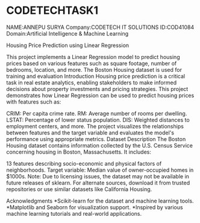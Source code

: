 # CODETECHTASK1
NAME:ANNEPU SURYA
Company:CODETECH IT SOLUTIONS
ID:COD41084
Domain:Artificial Intelligence & Machine Learning

Housing Price Prediction using Linear Regression

This project implements a Linear Regression model to predict housing prices based on various features such as square footage, number of bedrooms, location, and more. The Boston Housing dataset is used for training and evaluation
Introduction
Housing price prediction is a critical task in real estate analytics, enabling stakeholders to make informed decisions about property investments and pricing strategies. This project demonstrates how Linear Regression can be used to predict housing prices with features such as:

CRIM: Per capita crime rate.
RM: Average number of rooms per dwelling.
LSTAT: Percentage of lower status population.
DIS: Weighted distances to employment centers, and more.
The project visualizes the relationships between features and the target variable and evaluates the model's performance using appropriate metrics.
Dataset Description
The Boston Housing dataset contains information collected by the U.S. Census Service concerning housing in Boston, Massachusetts. It includes:

13 features describing socio-economic and physical factors of neighborhoods.
Target variable: Median value of owner-occupied homes in $1000s.
Note: Due to licensing issues, the dataset may not be available in future releases of sklearn. For alternate sources, download it from trusted repositories or use similar datasets like California Housing.

Acknowledgments
*Scikit-learn for the dataset and machine learning tools.
*Matplotlib and Seaborn for visualization support.
*Inspired by various machine learning tutorials and real-world applications.




